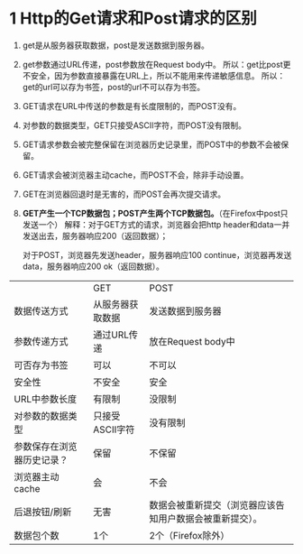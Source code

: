 # 1 Http的Get请求和Post请求的区别

1. get是从服务器获取数据，post是发送数据到服务器。

2. get参数通过URL传递，post参数放在Request body中。
   所以：get比post更不安全，因为参数直接暴露在URL上，所以不能用来传递敏感信息。
   所以：get的url可以存为书签，post的url不可以存为书签。

3. GET请求在URL中传送的参数是有长度限制的，而POST没有。

4. 对参数的数据类型，GET只接受ASCII字符，而POST没有限制。

5. GET请求参数会被完整保留在浏览器历史记录里，而POST中的参数不会被保留。

6. GET请求会被浏览器主动cache，而POST不会，除非手动设置。

7. GET在浏览器回退时是无害的，而POST会再次提交请求。

8. **GET产生一个TCP数据包；POST产生两个TCP数据包。**（在Firefox中post只发送一个）
   解释：对于GET方式的请求，浏览器会把http header和data一并发送出去，服务器响应200（返回数据）；

   对于POST，浏览器先发送header，服务器响应100 continue，浏览器再发送data，服务器响应200 ok（返回数据）。



<table>
	<tr>
        <td></td>
        <td>GET</td>
        <td>POST</td>
    </tr>
    <tr>
    	<td>数据传送方式</td>
        <td>从服务器获取数据</td>
        <td>发送数据到服务器</td>
    </tr>
    <tr>
        <td>参数传递方式</td>
        <td>通过URL传递</td>
        <td>放在Request body中</td>
    </tr>
    <tr>
        <td>可否存为书签</td>
        <td>可以</td>
        <td>不可以</td>
    </tr>
    <tr>
        <td>安全性</td>
        <td>不安全</td>
        <td>安全</td>
    </tr>
    <tr>
        <td>URL中参数长度</td>
        <td>有限制</td>
        <td>没限制</td>
    </tr>
    <tr>
        <td>对参数的数据类型</td>
        <td>只接受ASCII字符</td>
        <td>没有限制</td>
    </tr>
    <tr>
        <td>参数保存在浏览器历史记录？</td>
        <td>保留</td>
        <td>不保留</td>
    </tr>
    <tr>
        <td>浏览器主动cache</td>
        <td>会</td>
        <td>不会</td>
    </tr>
    <tr>
        <td>后退按钮/刷新</td>
        <td>无害</td>
        <td>数据会被重新提交（浏览器应该告知用户数据会被重新提交）。</td>
    </tr>
    <tr>
        <td>数据包个数</td>
        <td>1个</td>
        <td>2个（Firefox除外）</td>
    </tr>
</table>





